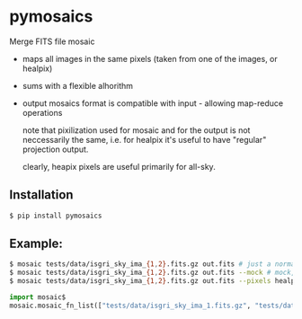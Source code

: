 # pymosaics

Merge FITS file mosaic

* maps all images in the same pixels (taken from one of the images, or healpix)
* sums with a flexible alhorithm

* output mosaics format is compatible with input - allowing map-reduce operations

  note that pixilization used for mosaic and for the output is not neccessarily the same, i.e. for healpix it's useful to have "regular" projection output.

  clearly, heapix pixels are  useful primarily for all-sky.

## Installation

```bash
$ pip install pymosaics
```

## Example:

```bash
$ mosaic tests/data/isgri_sky_ima_{1,2}.fits.gz out.fits # just a normal mosaic, pixels/output from first image
$ mosaic tests/data/isgri_sky_ima_{1,2}.fits.gz out.fits --mock # mock, to show assembly
$ mosaic tests/data/isgri_sky_ima_{1,2}.fits.gz out.fits --pixels healpix # healpix pixels, projected output
```

```python
import mosaic$                                                               
mosaic.mosaic_fn_list(["tests/data/isgri_sky_ima_1.fits.gz", "tests/data/isgri_sky_ima_2.fits.gz"], "out.fits")
```
